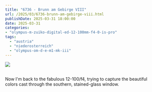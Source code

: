 ```yaml
---
title: "6736 - Brunn am Gebirge VIII"
url: /2025/03/6736-brunn-am-gebirge-viii.html
publishDate: 2025-03-31 18:00:00
date: 2025-03-31
categories:
- "olympus-m-zuiko-digital-ed-12-100mm-f4-0-is-pro"
tags:
  - "austria"
  - "niederosterreich"
  - "olympus-om-d-e-m1-mk-iii"
---
```

<div class="container">
<div class="center"><a target="_blank" href="https://d25zfm9zpd7gm5.cloudfront.net/1200x1200/2020/20201004_115348_lr.jpg"><img class="webfeedsFeaturedVisual" src="https://d25zfm9zpd7gm5.cloudfront.net/0600x0600/2020/20201004_115348_lr.jpg" /></a></div>
</div>
<br />

Now I'm back to the fabulous 12-100/f4, trying to capture
the beautiful colors cast through the southern,
stained-glass window.
